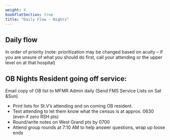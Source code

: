 ```yaml
---
weight: 4
bookFlatSection: true
title: "Daily Flow - Nights"
---
```


## Daily flow 
In order of priority (note:  prioritization may be changed based on acuity – if you are unsure of what you should do first, call your attending or the upper level on at that hospital)

## OB Nights Resident going off service: 
Email copy of OB list to MFMR Admin daily (Send FMS Service Lists on Sat &Sun)
- Print lists for St.V’s attending and on coming OB resident.
- Text attending to let them know what the census is at approx. 0630 (even if zero RSH pts)
- Round/write notes on West Grand pts by 0700
- Attend group rounds at 7:10 AM to help answer questions, wrap up loose ends
